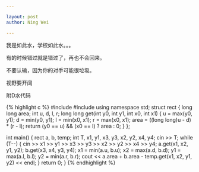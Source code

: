 ```yaml
---

layout: post
author: Ning Wei

---
```

我是如此水，学校如此水。。。

有的时候错过就是错过了，再也不会回来。

不要认输，因为你的对手可能很垃圾。

视野要开阔

附D水代码

{% highlight c %}
#include <iostream>
#include <algorithm>
using namespace std;
struct rect
{
    long long area;
    int u, d, l, r;
    long long get(int y0, int y1, int x0, int x1)
    {
        u = max(y0, y1);
        d = min(y0, y1);
        l = min(x0, x1);
        r = max(x0, x1);
        area = ((long long)u - d) * (r - l);
        return (y0 == u) && (x0 == l) ? area : 0;
    }
};
 
int main()
{
    rect a, b, temp;
    int T, x1, y1, x3, y3, x2, y2, x4, y4;
    cin >> T;
    while (T--)
    {
        cin >> x1 >> y1 >> x3 >> y3 >> x2 >> y2 >> x4 >> y4;
        a.get(x1, x2, y1, y2);
        b.get(x3, x4, y3, y4);
        x1 = min(a.u, b.u);
        x2 = max(a.d, b.d);
        y1 = max(a.l, b.l);
        y2 = min(a.r, b.r);
        cout << a.area + b.area - temp.get(x1, x2, y1, y2) << endl;
    }
    return 0;
}
{% endhighlight %}